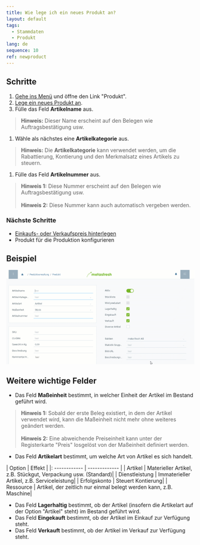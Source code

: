 ```yaml
---
title: Wie lege ich ein neues Produkt an?
layout: default
tags:
  - Stammdaten
  - Produkt
lang: de
sequence: 10
ref: newproduct
---
```


## Schritte

1. [Gehe ins Menü](Menu) und öffne den Link "Produkt".
1. [Lege ein neues Produkt an](Neuer_Datensatz_Fenster_Webui).
1. Fülle das Feld **Artikelname** aus.
 >**Hinweis:** Dieser Name erscheint auf den Belegen wie Auftragsbestätigung usw.

1. Wähle als nächstes eine **Artikelkategorie** aus.
 >**Hinweis:** Die **Artikelkategorie** kann verwendet werden, um die Rabattierung, Kontierung und den Merkmalsatz eines Artikels zu steuern.

1. Fülle das Feld **Artikelnummer** aus.
 >**Hinweis 1:** Diese Nummer erscheint auf den Belegen wie Auftragsbestätigung usw.<br><br>
 >**Hinweis 2:** Diese Nummer kann auch automatisch vergeben werden.

### Nächste Schritte
- [Einkaufs- oder Verkaufspreis hinterlegen](ProduktPreis)
- Produkt für die Produktion konfigurieren

## Beispiel

![](assets/neuesprodukt.gif)

## Weitere wichtige Felder

- Das Feld **Maßeinheit** bestimmt, in welcher Einheit der Artikel im Bestand geführt wird.
 >**Hinweis 1:** Sobald der erste Beleg existiert, in dem der Artikel verwendet wird, kann die Maßeinheit nicht mehr ohne weiteres geändert werden.<br><br>
 >**Hinweis 2:** Eine abweichende Preiseinheit kann unter der Registerkarte "Preis" losgelöst von der Maßeinheit definiert werden.

- Das Feld **Artikelart** bestimmt, um welche Art von Artikel es sich handelt.

|	Option | Effekt |
|:	------------ | ------------- |
|	Artikel | Materieller Artikel, z.B. Stückgut, Verpackung usw. (Standard)|
|	Dienstleistung | Immaterieller Artikel, z.B. Serviceleistung|
|	Erfolgskonto | Steuert Kontierung|
|	Ressource | Artikel, der zeitlich nur einmal belegt werden kann, z.B. Maschine|

- Das Feld **Lagerhaltig** bestimmt, ob der Artikel (insofern die Artikelart auf der Option "Artikel" steht) im Bestand geführt wird.
- Das Feld **Eingekauft** bestimmt, ob der Artikel im Einkauf zur Verfügung steht.
- Das Feld **Verkauft** bestimmt, ob der Artikel im Verkauf zur Verfügung steht.
